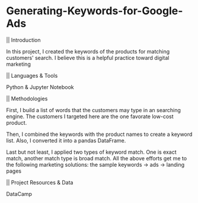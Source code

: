 # Generating-Keywords-for-Google-Ads

|| Introduction

In this project, I created the keywords of the products for matching customers' search. I believe this is a helpful practice toward digital marketing

|| Languages & Tools

Python & Jupyter Notebook

|| Methodologies

First, I build a list of words that the customers may type in an searching engine. The customers I targeted here are the one favorate low-cost product.

Then, I combined the keywords with the product names to create a keyword list. Also, I converted it into a pandas DataFrame.

Last but not least, I applied two types of keyword match. One is exact match, another match type is broad match. All the above efforts get me to the following marketing solutions: the sample keywords -> ads -> landing pages

|| Project Resources & Data

DataCamp
